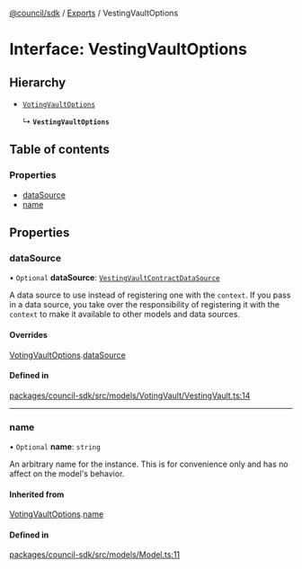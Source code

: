 [@council/sdk](../README.md) / [Exports](../modules.md) / VestingVaultOptions

# Interface: VestingVaultOptions

## Hierarchy

- [`VotingVaultOptions`](VotingVaultOptions.md)

  ↳ **`VestingVaultOptions`**

## Table of contents

### Properties

- [dataSource](VestingVaultOptions.md#datasource)
- [name](VestingVaultOptions.md#name)

## Properties

### dataSource

• `Optional` **dataSource**: [`VestingVaultContractDataSource`](../classes/VestingVaultContractDataSource.md)

A data source to use instead of registering one with the `context`. If you
pass in a data source, you take over the responsibility of registering it
with the `context` to make it available to other models and data sources.

#### Overrides

[VotingVaultOptions](VotingVaultOptions.md).[dataSource](VotingVaultOptions.md#datasource)

#### Defined in

[packages/council-sdk/src/models/VotingVault/VestingVault.ts:14](https://github.com/element-fi/council-monorepo/blob/cfb8869/packages/council-sdk/src/models/VotingVault/VestingVault.ts#L14)

___

### name

• `Optional` **name**: `string`

An arbitrary name for the instance. This is for convenience only and has no
affect on the model's behavior.

#### Inherited from

[VotingVaultOptions](VotingVaultOptions.md).[name](VotingVaultOptions.md#name)

#### Defined in

[packages/council-sdk/src/models/Model.ts:11](https://github.com/element-fi/council-monorepo/blob/cfb8869/packages/council-sdk/src/models/Model.ts#L11)
